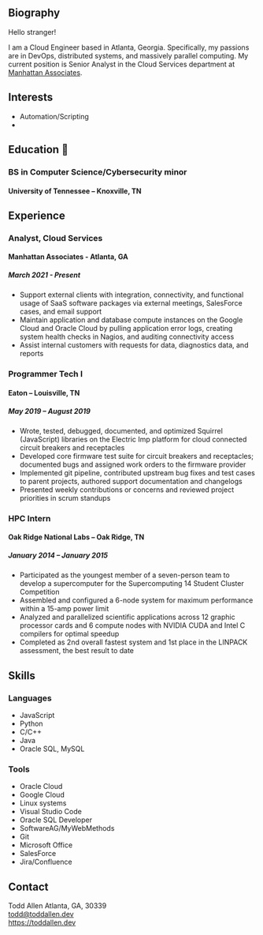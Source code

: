 ## Biography

Hello stranger!

I am a Cloud Engineer based in Atlanta, Georgia. Specifically, my passions are in DevOps, distributed systems, and massively parallel computing. My current position is Senior Analyst in the Cloud Services department at [Manhattan Associates](https://manh.com).  


## Interests

* Automation/Scripting
* 


## Education 🍊

### BS in Computer Science/Cybersecurity minor

#### University of Tennessee – Knoxville, TN


## Experience

### Analyst, Cloud Services

#### Manhattan Associates - Atlanta, GA

##### March 2021 - Present

*	Support external clients with integration, connectivity, and functional usage of SaaS software packages via external meetings, SalesForce cases, and email support
*	Maintain application and database compute instances on the Google Cloud and Oracle Cloud by pulling application error logs, creating system health checks in Nagios, and auditing connectivity access
*   Assist internal customers with requests for data, diagnostics data, and reports

### Programmer Tech I

#### Eaton – Louisville, TN

##### May 2019 – August 2019

*	Wrote, tested, debugged, documented, and optimized Squirrel (JavaScript) libraries on the Electric Imp platform for cloud connected circuit breakers and receptacles
*	Developed core firmware test suite for circuit breakers and receptacles; documented bugs and assigned work orders to the firmware provider
*	Implemented git pipeline, contributed upstream bug fixes and test cases to parent projects, authored support documentation and changelogs
*	Presented weekly contributions or concerns and reviewed project priorities in scrum standups

### HPC Intern

#### Oak Ridge National Labs – Oak Ridge, TN

##### January 2014 – January 2015
*	Participated as the youngest member of a seven-person team to develop a supercomputer for the Supercomputing 14 Student Cluster Competition
*	Assembled and configured a 6-node system for maximum performance within a 15-amp power limit
*	Analyzed and parallelized scientific applications across 12 graphic processor cards and 6 compute nodes with NVIDIA CUDA and Intel C compilers for optimal speedup
*	Completed as 2nd overall fastest system and 1st place in the LINPACK assessment, the best result to date


## Skills
 
### Languages
*	JavaScript
*	Python
*	C/C++
*	Java
*	Oracle SQL, MySQL

### Tools
*	Oracle Cloud
*	Google Cloud
*	Linux systems
*	Visual Studio Code
*	Oracle SQL Developer
*	SoftwareAG/MyWebMethods
*	Git
*	Microsoft Office
*	SalesForce
*	Jira/Confluence


## Contact

Todd Allen
Atlanta, GA, 30339      
todd@toddallen.dev      
https://toddallen.dev   
